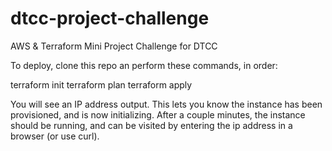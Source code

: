 # dtcc-project-challenge
AWS &amp; Terraform Mini Project Challenge for DTCC

To deploy, clone this repo an perform these commands, in order:

terraform init
terraform plan
terraform apply

You will see an IP address output. This lets you know the instance has been provisioned, and is now initializing.
After a couple minutes, the instance should be running, and can be visited by entering the ip address in a browser (or use curl).